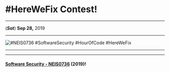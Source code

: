 # **#HereWeFix Contest**!

---
(***Sat***) **Sep 28,** 2019 

---

![](CivilWar/xx.jpg "#NEIS0736 #SoftwareSecurity #HourOfCode #HereWeFix")

---

---

#### **[Software Security - NEIS0736](../) (2019)**!